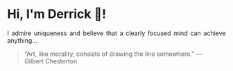 # Hi, I'm Derrick 👋!
<p align="justify">I admire uniqueness and believe that a clearly focused mind can achieve anything...</p> 
<!-- #quote-start -->
<blockquote>&ldquo;Art, like morality, consists of drawing the line somewhere.&rdquo; &mdash; <footer>Gilbert Chesterton</footer></blockquote>
<!-- #quote-end -->

